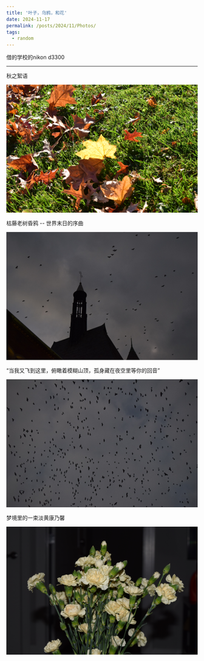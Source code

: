 ```yaml
---
title: '叶子，乌鸦，和花'
date: 2024-11-17
permalink: /posts/2024/11/Photos/
tags:
  - random
---
```

借的学校的nikon d3300

---

秋之絮语

<img src="/images/3.JPG" alt="树叶" width = 700> 

枯藤老树昏鸦 -- 世界末日的序曲

<img src="/images/DSC_0025.JPG" alt="乌鸦1" width = 700> 

“当我又飞到这里，俯瞰着模糊山顶，孤身藏在夜空里等你的回音”

<img src="/images/DSC_0021.JPG" alt="乌鸦2" width = 700> 

梦境里的一束淡黄康乃馨

<img src="/images/DSC_0004.JPG" alt="康乃馨" width = 700> 
